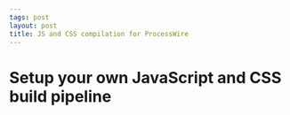 ```yaml
---
tags: post
layout: post
title: JS and CSS compilation for ProcessWire
---
```


# Setup your own JavaScript and CSS build pipeline
